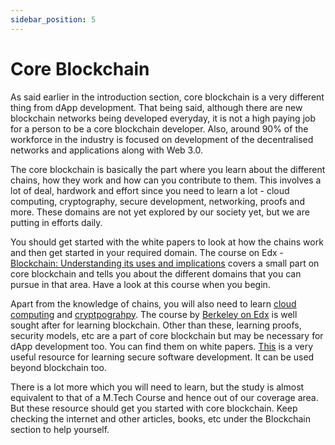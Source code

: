```yaml
---
sidebar_position: 5
---
```


# Core Blockchain

As said earlier in the introduction section, core blockchain is a very different thing from dApp development. That being said, although there are new blockchain networks being developed everyday, it is not a high paying job for a person to be a core blockchain developer. Also, around 90% of the workforce in the industry is focused on development of the decentralised networks and applications along with Web 3.0.

The core blockchain is basically the part where you learn about the different chains, how they work and how can you contribute to them. This involves a lot of deal, hardwork and effort since you need to learn a lot - cloud computing, cryptography, secure development, networking, proofs and more. These domains are not yet explored by our society yet, but we are putting in efforts daily.

You should get started with the white papers to look at how the chains work and then get started in your required domain.
The course on Edx - [Blockchain: Understanding its uses and implications](https://www.edx.org/course/blockchain-understanding-its-uses-and-implications) covers a small part on core blockchain and tells you about the different domains that you can pursue in that area. Have a look at this course when you begin.

Apart from the knowledge of chains, you will also need to learn [cloud computing](https://www.coursera.org/specializations/cloud-computing) and [cryptpograhpy](https://www.coursera.org/learn/crypto).
The course by [Berkeley on Edx](https://www.edx.org/course/blockchain-technology) is well sought after for learning blockchain.
Other than these, learning proofs, security models, etc are a part of core blockchain but may be necessary for dApp development too. You can find them on white papers.
[This](https://www.cs.columbia.edu/~suman/secure_sw_devel/secure_sw_devel.html) is a very useful resource for learning secure software development. It can be used beyond blockchain too.

There is a lot more which you will need to learn, but the study is almost equivalent to that of a M.Tech Course and hence out of our coverage area. But these resource should get you started with core blockchain. Keep checking the internet and other articles, books, etc under the Blockchain section to help yourself.
